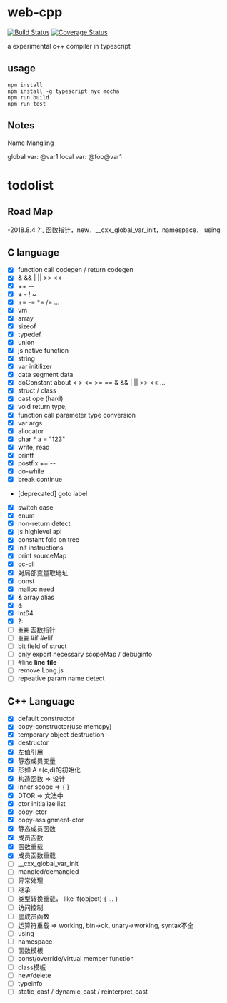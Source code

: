 # web-cpp
[![Build Status](https://www.travis-ci.org/zurl/web-cpp.svg?branch=master)](https://www.travis-ci.org/zurl/web-cpp)
[![Coverage Status](https://coveralls.io/repos/github/zurl/web-cpp/badge.svg)](https://coveralls.io/github/zurl/web-cpp)


a experimental c++ compiler in typescript

## usage

```shell
npm install
npm install -g typescript nyc mocha
npm run build
npm run test
```

## Notes

Name Mangling

global var: @var1
local var:  @foo@var1

# todolist

## Road Map

-2018.8.4 ?:, 函数指针，new，__cxx_global_var_init，namespace， using

## C language

- [X] function call codegen / return codegen
- [X] & && | || >> <<
- [X] ++ --
- [X] \+ \- ! ~
- [X] += -= *= /= ...
- [X] vm
- [X] array
- [X] sizeof
- [X] typedef
- [X] union
- [X] js native function
- [X] string
- [X] var initilizer
- [X] data segment data
- [X] doConstant about < > <= >= == & && | || >> << ...
- [X] struct / class
- [X] cast ope (hard)
- [X] void return type;
- [X] function call parameter type conversion
- [X] var args
- [X] allocator
- [X] char * a = "123"
- [X] write, read
- [X] printf
- [X] postfix ++ --
- [X] do-while
- [X] break continue
- [deprecated] goto label
- [X] switch case
- [X] enum
- [X] non-return detect
- [X] js highlevel api
- [X] constant fold on tree
- [X] init instructions
- [X] print sourceMap
- [X] cc-cli
- [X] 对局部变量取地址
- [X] const
- [X] malloc need
- [X] & array alias
- [X] &
- [X] int64
- [X] ?:
- [ ] `重要` 函数指针
- [ ] `重要` #if #elif
- [ ] bit field of struct
- [ ] only export necessary scopeMap / debuginfo
- [ ] #line __line__ __file__
- [ ] remove Long.js
- [ ] repeative param name detect
## C++ Language
- [X] default constructor
- [X] copy-constructor(use memcpy)
- [X] temporary object destruction
- [X] destructor
- [X] 左值引用
- [X] 静态成员变量
- [X] 形如 A a(c,d)的初始化
- [X] 构造函数 => 设计
- [X] inner scope => { }
- [X] DTOR => 文法中
- [X] ctor initialize list
- [X] copy-ctor
- [X] copy-assignment-ctor
- [X] 静态成员函数
- [X] 成员函数
- [X] 函数重载
- [X] 成员函数重载
- [ ] __cxx_global_var_init
- [ ] mangled/demangled
- [ ] 异常处理
- [ ] 继承
- [ ] 类型转换重载， like if(object) { ... }
- [ ] 访问控制
- [ ] 虚成员函数
- [ ] 运算符重载 => working, bin->ok, unary->working, syntax不全
- [ ] using
- [ ] namespace
- [ ] 函数模板
- [ ] const/override/virtual member function
- [ ] class模板
- [ ] new/delete
- [ ] typeinfo
- [ ] static_cast / dynamic_cast / reinterpret_cast